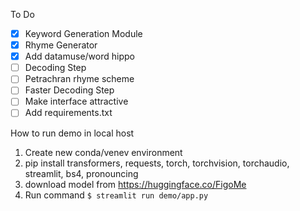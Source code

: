 To Do 
- [x] Keyword Generation Module
- [x] Rhyme Generator 
- [x] Add datamuse/word hippo
- [ ] Decoding Step
- [ ] Petrachran rhyme scheme
- [ ] Faster Decoding Step 
- [ ] Make interface attractive
- [ ] Add requirements.txt

How to run demo in local host 
1. Create new conda/venev environment
2. pip install transformers, requests, torch, torchvision, torchaudio, streamlit, bs4, pronouncing
3. download model from https://huggingface.co/FigoMe
4. Run command 
```$ streamlit run demo/app.py ```

